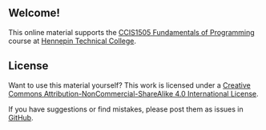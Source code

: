 
## Welcome!
This online material supports the [CCIS1505 Fundamentals of Programming](https://www.hennepintech.edu/program/courses/2505) course at [Hennepin Technical College](https://www.hennepintech.edu/).



## License
Want to use this material yourself? This work is licensed under a [Creative Commons Attribution-NonCommercial-ShareAlike 4.0 International License](http://creativecommons.org/licenses/by-nc-sa/4.0/).

If you have suggestions or find mistakes, please post them as issues in [GitHub](https://github.com/htcMosman/htc-ccis1505/main/issues).
